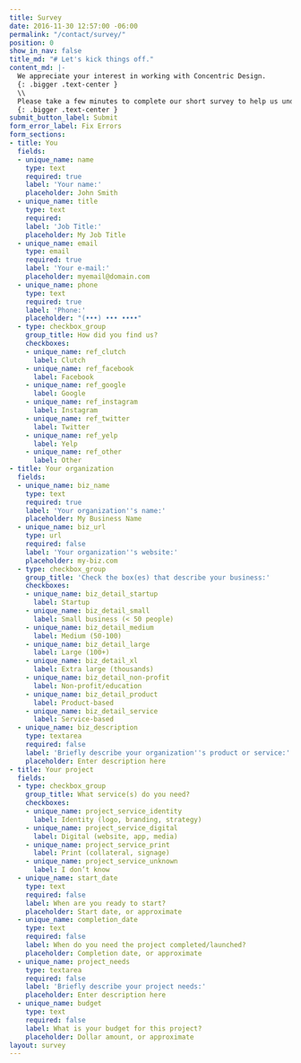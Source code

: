 ```yaml
---
title: Survey
date: 2016-11-30 12:57:00 -06:00
permalink: "/contact/survey/"
position: 0
show_in_nav: false
title_md: "# Let's kick things off."
content_md: |-
  We appreciate your interest in working with Concentric Design.
  {: .bigger .text-center }
  \\
  Please take a few minutes to complete our short survey to help us understand what you'd like to accomplish together.
  {: .bigger .text-center }
submit_button_label: Submit
form_error_label: Fix Errors
form_sections:
- title: You
  fields:
  - unique_name: name
    type: text
    required: true
    label: 'Your name:'
    placeholder: John Smith
  - unique_name: title
    type: text
    required:
    label: 'Job Title:'
    placeholder: My Job Title
  - unique_name: email
    type: email
    required: true
    label: 'Your e-mail:'
    placeholder: myemail@domain.com
  - unique_name: phone
    type: text
    required: true
    label: 'Phone:'
    placeholder: "(•••) ••• ••••"
  - type: checkbox_group
    group_title: How did you find us?
    checkboxes:
    - unique_name: ref_clutch
      label: Clutch
    - unique_name: ref_facebook
      label: Facebook
    - unique_name: ref_google
      label: Google
    - unique_name: ref_instagram
      label: Instagram
    - unique_name: ref_twitter
      label: Twitter
    - unique_name: ref_yelp
      label: Yelp
    - unique_name: ref_other
      label: Other
- title: Your organization
  fields:
  - unique_name: biz_name
    type: text
    required: true
    label: 'Your organization''s name:'
    placeholder: My Business Name
  - unique_name: biz_url
    type: url
    required: false
    label: 'Your organization''s website:'
    placeholder: my-biz.com
  - type: checkbox_group
    group_title: 'Check the box(es) that describe your business:'
    checkboxes:
    - unique_name: biz_detail_startup
      label: Startup
    - unique_name: biz_detail_small
      label: Small business (< 50 people)
    - unique_name: biz_detail_medium
      label: Medium (50-100)
    - unique_name: biz_detail_large
      label: Large (100+)
    - unique_name: biz_detail_xl
      label: Extra large (thousands)
    - unique_name: biz_detail_non-profit
      label: Non-profit/education
    - unique_name: biz_detail_product
      label: Product-based
    - unique_name: biz_detail_service
      label: Service-based
  - unique_name: biz_description
    type: textarea
    required: false
    label: 'Briefly describe your organization''s product or service:'
    placeholder: Enter description here
- title: Your project
  fields:
  - type: checkbox_group
    group_title: What service(s) do you need?
    checkboxes:
    - unique_name: project_service_identity
      label: Identity (logo, branding, strategy)
    - unique_name: project_service_digital
      label: Digital (website, app, media)
    - unique_name: project_service_print
      label: Print (collateral, signage)
    - unique_name: project_service_unknown
      label: I don’t know
  - unique_name: start_date
    type: text
    required: false
    label: When are you ready to start?
    placeholder: Start date, or approximate
  - unique_name: completion_date
    type: text
    required: false
    label: When do you need the project completed/launched?
    placeholder: Completion date, or approximate
  - unique_name: project_needs
    type: textarea
    required: false
    label: 'Briefly describe your project needs:'
    placeholder: Enter description here
  - unique_name: budget
    type: text
    required: false
    label: What is your budget for this project?
    placeholder: Dollar amount, or approximate
layout: survey
---
```


